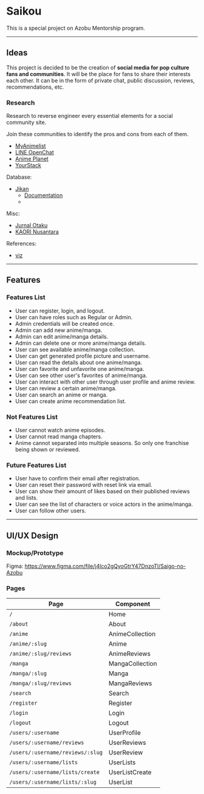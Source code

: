 # Saikou

This is a special project on Azobu Mentorship program.

---

## Ideas

This project is decided to be the creation of **social media for pop culture fans and communities**.
It will be the place for fans to share their interests each other.
It can be in the form of private chat, public discussion, reviews, recommendations, etc.

### Research

Research to reverse engineer every essential elements for a social community site.

Join these communities to identify the pros and cons from each of them.

- [MyAnimelist](https://myanimelist.net)
- [LINE OpenChat](https://line.me/ti/g2/d1YUYNUZ_tJDH0ywSe3VyQ)
- [Anime Planet](https://anime-planet.com)
- [YourStack](https://yourstack.com)

Database:

- [Jikan](https://jikan.moe)
  - [Documentation](https://jikan.docs.apiary.io)
  -

Misc:

- [Jurnal Otaku](http://jurnalotaku.com)
- [KAORI Nusantara](https://www.kaorinusantara.or.id)

References:

- [viz](https://www.viz.com/)

---

## Features

### Features List

- User can register, login, and logout.
- User can have roles such as Regular or Admin.
- Admin credentials will be created once.
- Admin can add new anime/manga.
- Admin can edit anime/manga details.
- Admin can delete one or more anime/manga details.
- User can see available anime/manga collection.
- User can get generated profile picture and username.
- User can read the details about one anime/manga.
- User can favorite and unfavorite one anime/manga.
- User can see other user's favorites of anime/manga.
- User can interact with other user through user profile and anime review.
- User can review a certain anime/manga.
- User can search an anime or manga.
- User can create anime recommendation list.

### Not Features List

- User cannot watch anime episodes.
- User cannot read manga chapters.
- Anime cannot separated into multiple seasons. So only one franchise being shown or reviewed.

### Future Features List

- User have to confirm their email after registration.
- User can reset their password with reset link via email.
- User can show their amount of likes based on their published reviews and lists.
- User can see the list of characters or voice actors in the anime/manga.
- User can follow other users.

---

## UI/UX Design

### Mockup/Prototype

Figma: https://www.figma.com/file/j4lco2gQyoGtrY47DnzoTl/Saigo-no-Azobu

### Pages

| Page                             | Component       |
| -------------------------------- | --------------- |
| `/`                              | Home            |
| `/about`                         | About           |
| `/anime`                         | AnimeCollection |
| `/anime/:slug`                   | Anime           |
| `/anime/:slug/reviews`           | AnimeReviews    |
| `/manga`                         | MangaCollection |
| `/manga/:slug`                   | Manga           |
| `/manga/:slug/reviews`           | MangaReviews    |
| `/search`                        | Search          |
| `/register`                      | Register        |
| `/login`                         | Login           |
| `/logout`                        | Logout          |
| `/users/:username`               | UserProfile     |
| `/users/:username/reviews`       | UserReviews     |
| `/users/:username/reviews/:slug` | UserReview      |
| `/users/:username/lists`         | UserLists       |
| `/users/:username/lists/create`  | UserListCreate  |
| `/users/:username/lists/:slug`   | UserList        |

